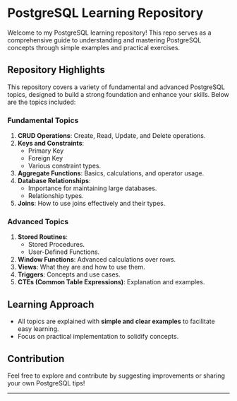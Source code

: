 # PostgreSQL Learning Repository

Welcome to my PostgreSQL learning repository! This repo serves as a comprehensive guide to understanding and mastering PostgreSQL concepts through simple examples and practical exercises.

## Repository Highlights
This repository covers a variety of fundamental and advanced PostgreSQL topics, designed to build a strong foundation and enhance your skills. Below are the topics included:

### Fundamental Topics
1. **CRUD Operations**: Create, Read, Update, and Delete operations.
2. **Keys and Constraints**:
   - Primary Key
   - Foreign Key
   - Various constraint types.
3. **Aggregate Functions**: Basics, calculations, and operator usage.
4. **Database Relationships**:
   - Importance for maintaining large databases.
   - Relationship types.
5. **Joins**: How to use joins effectively and their types.

### Advanced Topics
1. **Stored Routines**:
   - Stored Procedures.
   - User-Defined Functions.
2. **Window Functions**: Advanced calculations over rows.
3. **Views**: What they are and how to use them.
4. **Triggers**: Concepts and use cases.
5. **CTEs (Common Table Expressions)**: Explanation and examples.

## Learning Approach
- All topics are explained with **simple and clear examples** to facilitate easy learning.
- Focus on practical implementation to solidify concepts.

## Contribution
Feel free to explore and contribute by suggesting improvements or sharing your own PostgreSQL tips!

---

